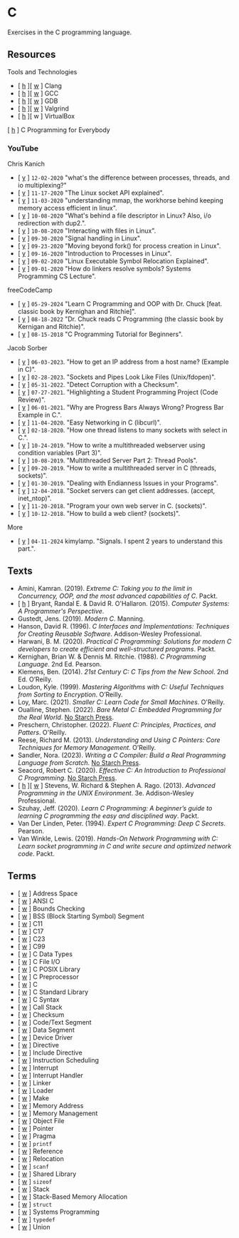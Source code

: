 # C

Exercises in the C programming language.

## Resources

Tools and Technologies
* [ [h](https://clang.llvm.org/) ][ [w](https://en.wikipedia.org/wiki/Clang) ] Clang
* [ [h](https://gcc.gnu.org/) ][ [w](https://en.wikipedia.org/wiki/GNU_Compiler_Collection) ] GCC
* [ [h](https://www.sourceware.org/gdb/) ][ [w](https://en.wikipedia.org/wiki/GNU_Debugger) ] GDB
* [ [h](https://valgrind.org/) ][ [w](https://en.wikipedia.org/wiki/Valgrind) ] Valgrind
* [ [h](https://www.virtualbox.org/) ][ w ] VirtualBox

[ [h](https://www.cc4e.com/) ] C Programming for Everybody

### YouTube

Chris Kanich
* [ [y](https://www.youtube.com/watch?v=85T_ZaT8EUI) ] `12-02-2020` "what's the difference between processes, threads, and io multiplexing?"
* [ [y](https://www.youtube.com/watch?v=XXfdzwEsxFk) ] `11-17-2020` "The Linux socket API explained".
* [ [y](https://www.youtube.com/watch?v=8hVLcyBkSXY) ] `11-03-2020` "understanding mmap, the workhorse behind keeping memory access efficient in linux".
* [ [y](https://www.youtube.com/watch?v=rW_NV6rf0rM) ] `10-08-2020` "What's behind a file descriptor in Linux? Also, i/o redirection with dup2.".
* [ [y](https://www.youtube.com/watch?v=ayMPFUGE_b4) ] `10-08-2020` "Interacting with files in Linux".
* [ [y](https://www.youtube.com/watch?v=RU0ULe2f6hI) ] `09-30-2020` "Signal handling in Linux".
* [ [y](https://www.youtube.com/watch?v=uRYyj8tcDTE) ] `09-23-2020` "Moving beyond fork() for process creation in Linux".
* [ [y](https://www.youtube.com/watch?v=WkuKhLYtUHw) ] `09-16-2020` "Introduction to Processes in Linux".
* [ [y](https://www.youtube.com/watch?v=E804eTETaQs) ] `09-02-2020` "Linux Executable Symbol Relocation Explained".
* [ [y](https://www.youtube.com/watch?v=6XVUIeAaROU) ] `09-01-2020` "How do linkers resolve symbols? Systems Programming CS Lecture".

freeCodeCamp
* [ [y](https://www.youtube.com/watch?v=PaPN51Mm5qQ) ] `05-29-2024` "Learn C Programming and OOP with Dr. Chuck [feat. classic book by Kernighan and Ritchie]".
* [ [y](https://www.youtube.com/watch?v=j-_s8f5K30I) ] `08-18-2022` "Dr. Chuck reads C Programming (the classic book by Kernigan and Ritchie)".
* [ [y](https://www.youtube.com/watch?v=KJgsSFOSQv0) ] `08-15-2018` "C Programming Tutorial for Beginners".

Jacob Sorber
* [ [y](https://www.youtube.com/watch?v=yN6EGfv5Dew) ] `06-03-2023`. "How to get an IP address from a host name? (Example in C)".
* [ [y](https://www.youtube.com/watch?v=il4N6KjVQ-s) ] `02-28-2023`. "Sockets and Pipes Look Like Files (Unix/fdopen)".
* [ [y](https://www.youtube.com/watch?v=q-BvQgZVRGA) ] `05-31-2022`. "Detect Corruption with a Checksum".
* [ [y](https://www.youtube.com/watch?v=iF2F0YIgxy4) ] `07-27-2021`. "Highlighting a Student Programming Project (Code Review)".
* [ [y](https://www.youtube.com/watch?v=t_vM_8TLjFE) ] `06-01-2021`. "Why are Progress Bars Always Wrong? Progress Bar Example in C.".
* [ [y](https://www.youtube.com/watch?v=daA-KBKfJ_o) ] `11-04-2020`. "Easy Networking in C (libcurl)".
* [ [y](https://www.youtube.com/watch?v=Y6pFtgRdUts) ] `02-18-2020`. "How one thread listens to many sockets with select in C.".
* [ [y](https://www.youtube.com/watch?v=P6Z5K8zmEmc) ] `10-24-2019`. "How to write a multithreaded webserver using condition variables (Part 3)".
* [ [y](https://www.youtube.com/watch?v=FMNnusHqjpw) ] `10-08-2019`. "Multithreaded Server Part 2: Thread Pools".
* [ [y](https://www.youtube.com/watch?v=Pg_4Jz8ZIH4) ] `09-20-2019`. "How to write a multithreaded server in C (threads, sockets)".
* [ [y](https://www.youtube.com/watch?v=OoHich9BPxg) ] `01-30-2019`. "Dealing with Endianness Issues in your Programs".
* [ [y](https://www.youtube.com/watch?v=1jv428xKsRg) ] `12-04-2018`. "Socket servers can get client addresses. (accept, inet_ntop)".
* [ [y](https://www.youtube.com/watch?v=esXw4bdaZkc) ] `11-20-2018`. "Program your own web server in C. (sockets)".
* [ [y](https://www.youtube.com/watch?v=bdIiTxtMaKA) ] `10-12-2018`. "How to build a web client? (sockets)".

More
* [ [y](https://www.youtube.com/watch?v=d0gS5TXarXc) ] `04-11-2024` kimylamp. "Signals. I spent 2 years to understand this part.".

## Texts

* Amini, Kamran. (2019). _Extreme C: Taking you to the limit in Concurrency, OOP, and the most advanced capabilities of C_. Packt.
* [ [h](https://csapp.cs.cmu.edu/) ] Bryant, Randal E. & David R. O'Hallaron. (2015). _Computer Systems: A Programmer's Perspective_.
* Gustedt, Jens. (2019). _Modern C_. Manning.
* Hanson, David R. (1996). _C Interfaces and Implementations: Techniques for Creating Reusable Software_. Addison-Wesley Professional.
* Harwani, B. M. (2020). _Practical C Programming: Solutions for modern C developers to create efficient and well-structured programs_. Packt.
* Kernighan, Brian W. & Dennis M. Ritchie. (1988). _C Programming Language_. 2nd Ed. Pearson.
* Klemens, Ben. (2014). _21st Century C: C Tips from the New School_. 2nd Ed. O’Reilly.
* Loudon, Kyle. (1999). _Mastering Algorithms with C: Useful Techniques from Sorting to Encryption_. O’Reilly.
* Loy, Marc. (2021). _Smaller C: Learn Code for Small Machines_. O'Reilly.
* Oualline, Stephen. (2022). _Bare Metal C: Embedded Programming for the Real World_. [No Starch Press](https://nostarch.com/bare-metal-c).
* Preschern, Christopher. (2022). _Fluent C: Principles, Practices, and Patters_. O'Reilly.
* Reese, Richard M. (2013). _Understanding and Using C Pointers: Core Techniques for Memory Management_. O’Reilly.
* Sandler, Nora. (2023). _Writing a C Compiler: Build a Real Programming Language from Scratch_. [No Starch Press](https://nostarch.com/writing-c-compiler).
* Seacord, Robert C. (2020). _Effective C: An Introduction to Professional C Programming_. [No Starch Press](https://nostarch.com/Effective_C).
* [ [h](http://www.apuebook.com/) ][ [w](https://en.wikipedia.org/wiki/Advanced_Programming_in_the_Unix_Environment) ] Stevens, W. Richard & Stephen A. Rago. (2013). _Advanced Programming in the UNIX Environment_. 3e. Addison-Wesley Professional.
* Szuhay, Jeff. (2020). _Learn C Programming: A beginner’s guide to learning C programming the easy and disciplined way_. Packt.
* Van Der Linden, Peter. (1994). _Expert C Programming: Deep C Secrets_. Pearson.
* Van Winkle, Lewis. (2019). _Hands-On Network Programming with C: Learn socket programming in C and write secure and optimized network code_. Packt.

## Terms

* [ [w](https://en.wikipedia.org/wiki/Address_space) ] Address Space
* [ [w](https://en.wikipedia.org/wiki/ANSI_C) ] ANSI C
* [ [w](https://en.wikipedia.org/wiki/Bounds_checking) ] Bounds Checking
* [ [w](https://en.wikipedia.org/wiki/.bss) ] BSS (Block Starting Symbol) Segment
* [ [w](https://en.wikipedia.org/wiki/C11_(C_standard_revision)) ] C11
* [ [w](https://en.wikipedia.org/wiki/C17_(C_standard_revision)) ] C17
* [ [w](https://en.wikipedia.org/wiki/C23_(C_standard_revision)) ] C23
* [ [w](https://en.wikipedia.org/wiki/C99) ] C99
* [ [w](https://en.wikipedia.org/wiki/C_data_types) ] C Data Types
* [ [w](https://en.wikipedia.org/wiki/C_file_input/output) ] C File I/O
* [ [w](https://en.wikipedia.org/wiki/C_POSIX_library) ] C POSIX Library
* [ [w](https://en.wikipedia.org/wiki/C_preprocessor) ] C Preprocessor
* [ [w](https://en.wikipedia.org/wiki/C_(programming_language)) ] C
* [ [w](https://en.wikipedia.org/wiki/C_standard_library) ] C Standard Library
* [ [w](https://en.wikipedia.org/wiki/C_syntax) ] C Syntax
* [ [w](https://en.wikipedia.org/wiki/Call_stack) ] Call Stack
* [ [w](https://en.wikipedia.org/wiki/Checksum) ] Checksum
* [ [w](https://en.wikipedia.org/wiki/Code_segment) ] Code/Text Segment
* [ [w](https://en.wikipedia.org/wiki/Data_segment) ] Data Segment
* [ [w](https://en.wikipedia.org/wiki/Device_driver) ] Device Driver
* [ [w](https://en.wikipedia.org/wiki/Directive_(programming)) ] Directive
* [ [w](https://en.wikipedia.org/wiki/Include_directive) ] Include Directive
* [ [w](https://en.wikipedia.org/wiki/Instruction_scheduling) ] Instruction Scheduling
* [ [w](https://en.wikipedia.org/wiki/Interrupt) ] Interrupt
* [ [w](https://en.wikipedia.org/wiki/Interrupt_handler) ] Interrupt Handler
* [ [w](https://en.wikipedia.org/wiki/Linker_(computing)) ] Linker
* [ [w](https://en.wikipedia.org/wiki/Loader_(computing)) ] Loader
* [ [w](https://en.wikipedia.org/wiki/Make_(software)) ] Make
* [ [w](https://en.wikipedia.org/wiki/Memory_address) ] Memory Address
* [ [w](https://en.wikipedia.org/wiki/Memory_management) ] Memory Management
* [ [w](https://en.wikipedia.org/wiki/Object_file) ] Object File
* [ [w](https://en.wikipedia.org/wiki/Pointer_(computer_programming)) ] Pointer
* [ [w](https://en.wikipedia.org/wiki/Directive_(programming)) ] Pragma
* [ [w](https://en.wikipedia.org/wiki/Printf) ] `printf`
* [ [w](https://en.wikipedia.org/wiki/Reference_(computer_science)) ] Reference
* [ [w](https://en.wikipedia.org/wiki/Relocation_(computing)) ] Relocation
* [ [w](https://en.wikipedia.org/wiki/Scanf) ] `scanf`
* [ [w](https://en.wikipedia.org/wiki/Shared_library) ] Shared Library
* [ [w](https://en.wikipedia.org/wiki/Sizeof) ] `sizeof`
* [ [w](https://en.wikipedia.org/wiki/Stack_(abstract_data_type)) ] Stack
* [ [w](https://en.wikipedia.org/wiki/Stack-based_memory_allocation) ] Stack-Based Memory Allocation
* [ [w](https://en.wikipedia.org/wiki/Struct_(C_programming_language)) ] `struct`
* [ [w](https://en.wikipedia.org/wiki/Systems_programming) ] Systems Programming
* [ [w](https://en.wikipedia.org/wiki/Typedef) ] `typedef`
* [ [w](https://en.wikipedia.org/wiki/Union_type) ] Union